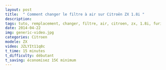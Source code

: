 ```yaml
---
layout: post
title:  " Comment changer le filtre à air sur Citroën ZX 1.8i "
description: 
tags: tuto, remplacement, changer, filtre, air, citroen, zx, 1.8i, furio
date: 2014-04-22 
img: generic-video.jpg
categories: Citroen
modele: ZX
video: JZLYIt11q8c
t_time: 15 minutes
t_difficulty: débutant
t_saving: économisez 15€ minimum
---
```

